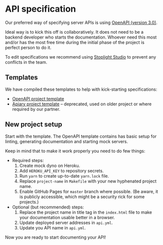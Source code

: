 # API specification

Our preferred way of specifying server APIs is using [OpenAPI (version 3.0)](https://swagger.io/specification/).

Ideal way is to kick this off is collaboratively.
It does not need to be a backend developer who starts the documentation.
Whoever need this most and/or has the most free time during the initial phase of the project is perfect person to do it.

To edit specifications we recommend using [Stoplight Studio](https://stoplight.io/studio/) to prevent any conflicts in the team.

## Templates

We have compiled these templates to help with kick-starting specifications:

- [OpenAPI project template](https://github.com/futuredapp/OpenAPI-Project-Template)
- [Apiary project template](https://github.com/futuredapp/apiary-project-template) – deprecated, used on older project or where required by our partner.

## New project setup

Start with the template. 
The OpenAPI template contains has basic setup for linting, generating documentation and starting mock servers.

Keep in mind that to make it work properly you need to do few things:

- Required steps:
  1. Create mock dyno on Heroku.
  2. Add `HEROKU_API_KEY` to repository secrets.
  3. Run `yarn` to create up-to-date `yarn.lock` file.
  4. Replace `project-name` in `Makefile` with your new hyphenated project name.
  5. Enable GitHub Pages for `master` branch where possible. (Be aware, it is publicly accessible, which might be a security rick for some projects.)
- Optional (but recommended) steps:
  1. Replace the project name in title tag in the `index.html` file to make your documentation usable better in a browser.
  2. Update deployed server addresses in `api.yml`.
  3. Update you API name in `api.yml`.
  
Now you are ready to start documenting your API!
